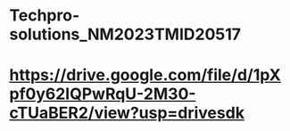 # Techpro-solutions_NM2023TMID20517
# https://drive.google.com/file/d/1pXpf0y62IQPwRqU-2M30-cTUaBER2/view?usp=drivesdk
